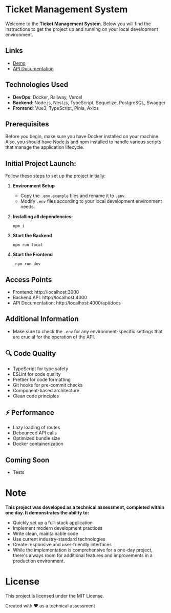 # Ticket Management System

Welcome to the __Ticket Management System__. Below you will find the instructions to get the project up and running on your local development environment.

## Links
- [Demo](https://kitdev-ticket-management.vercel.app/)
- [API Documentation](https://kitdev-ticket-management.up.railway.app/api/docs)

## Technologies Used
- **DevOps**: Docker, Railway, Vercel
- **Backend**: Node.js, Nest.js, TypeScript, Sequelize, PostgreSQL, Swagger
- **Frontend**: Vue3, TypeScript, Pinia, Axios

## Prerequisites

Before you begin, make sure you have Docker installed on your machine. Also, you should have Node.js and npm installed to handle various scripts that manage the application lifecycle.

## Initial Project Launch:

Follow these steps to set up the project initially:

1. **Environment Setup**
    - Copy the `.env.example` files and rename it to `.env`.
    - Modify `.env` files according to your local development environment needs.

2. **Installing all dependencies:**
   ```
   npm i
   ```

3. **Start the Backend**
   ```
   npm run local
   ```

4. **Start the Frontend**
   ```
    npm run dev
    ```

## Access Points
- Frontend: http://localhost:3000
- Backend API: http://localhost:4000
- API Documentation: http://localhost:4000/api/docs

## Additional Information
- Make sure to check the `.env` for any environment-specific settings that are crucial for the operation of the API.

## 🔍 Code Quality
- TypeScript for type safety
- ESLint for code quality
- Prettier for code formatting
- Git hooks for pre-commit checks
- Component-based architecture
- Clean code principles

## ⚡ Performance
- Lazy loading of routes
- Debounced API calls
- Optimized bundle size
- Docker containerization

## Coming Soon
- Tests

# Note
**This project was developed as a technical assessment, completed within one day. It demonstrates the ability to:**
- Quickly set up a full-stack application
- Implement modern development practices
- Write clean, maintainable code
- Use current industry-standard technologies
- Create responsive and user-friendly interfaces
- While the implementation is comprehensive for a one-day project, there's always room for additional features and improvements in a production environment.

# License
This project is licensed under the MIT License.

Created with ❤️ as a technical assessment